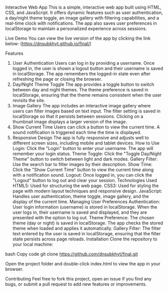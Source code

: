 Interactive Web App
This is a simple, interactive web app built using HTML, CSS, and JavaScript. It offers dynamic features such as user authentication, a day/night theme toggle, an image gallery with filtering capabilities, and a real-time clock with notifications. The app also saves user preferences in localStorage to maintain a personalized experience across sessions.

Live Demo
You can view the live version of the app by clicking the link below:
(https://dnsubkhyt.github.io/final/)

Features
1. User Authentication
Users can log in by providing a username.
Once logged in, the user is shown a logout button and their username is saved in localStorage.
The app remembers the logged-in state even after refreshing the page or closing the browser.
2. Day/Night Theme Toggle
The app provides a toggle button to switch between day and night themes.
The theme preference is saved in localStorage, ensuring that the theme remains consistent when the user revisits the site.
3. Image Gallery
The app includes an interactive image gallery where users can filter images based on text input.
The filter setting is saved in localStorage so that it persists between sessions.
Clicking on a thumbnail image displays a larger version of the image.
4. Show Current Time
Users can click a button to view the current time.
A sound notification is triggered each time the time is displayed.
5. Responsive Design
The app is fully responsive and adjusts well to different screen sizes, including mobile and tablet devices.
How to Use
Login: Click the "Login" button to enter your username. The app will remember your login status.
Theme Toggle: Click the "Toggle Day/Night Theme" button to switch between light and dark modes.
Gallery Filter: Use the search bar to filter images by their description.
Show Time: Click the "Show Current Time" button to view the current time along with a notification sound.
Logout: Once logged in, you can click the "Logout" button to log out and clear your session.
Technologies Used
HTML5: Used for structuring the web page.
CSS3: Used for styling the page with modern layout techniques and responsive design.
JavaScript: Handles user authentication, theme toggle, image gallery, and the display of the current time.
Managing User Preferences
Authentication: User login information (username) is stored in localStorage. When the user logs in, their username is saved and displayed, and they are presented with the option to log out.
Theme Preference: The chosen theme (day or night) is saved in localStorage. The app checks the stored theme when loaded and applies it automatically.
Gallery Filter: The filter text entered by the user is saved in localStorage, ensuring that the filter state persists across page reloads.
Installation
Clone the repository to your local machine:

bash
Copy code
git clone https://github.com/dnsubkhyt/final.git

Open the project folder and double-click index.html to view the app in your browser.

Contributing
Feel free to fork this project, open an issue if you find any bugs, or submit a pull request to add new features or improvements.
